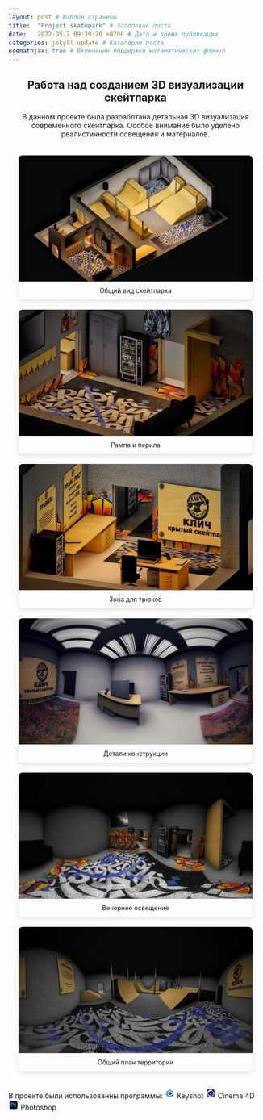 ```yaml
---
layout: post # Шаблон страницы
title:  "Project skatepark" # Заголовок поста
date:   2022-05-7 09:29:20 +0700 # Дата и время публикации
categories: jekyll update # Категории поста
usemathjax: true # Включение поддержки математических формул
---
```



<div style="text-align: center;">
<h2>Работа над созданием 3D визуализации скейтпарка</h2>

<p>В данном проекте была разработана детальная 3D визуализация современного скейтпарка. 
Особое внимание было уделено реалистичности освещения и материалов.</p>
</div>

<div class="gallery">
  <figure>
    <img src="/assets\img\skatepark/1.jpg" alt="Общий вид скейтпарка" class="zoomable" onclick="toggleModal(this)">
    <figcaption>Общий вид скейтпарка</figcaption>
  </figure>

  <figure>
    <img src="/assets\img\skatepark/2.jpg" alt="Рампа и перила" class="zoomable" onclick="toggleModal(this)">
    <figcaption>Рампа и перила</figcaption>
  </figure>

  <figure>
    <img src="/assets\img\skatepark/3.jpg" alt="Зона для трюков" class="zoomable" onclick="toggleModal(this)">
    <figcaption>Зона для трюков</figcaption>
  </figure>

  <figure>
    <img src="/assets\img\skatepark/4.jpg" alt="Детали конструкции" class="zoomable" onclick="toggleModal(this)">
    <figcaption>Детали конструкции</figcaption>
  </figure>

  <figure>
    <img src="/assets\img\skatepark/5.jpg" alt="Вечернее освещение" class="zoomable" onclick="toggleModal(this)">
    <figcaption>Вечернее освещение</figcaption>
  </figure>

  <figure>
    <img src="/assets\img\skatepark/6.jpg" alt="Общий план территории" class="zoomable" onclick="toggleModal(this)">
    <figcaption>Общий план территории</figcaption>
  </figure>
</div>

<script>
function toggleModal(img) {
  var modal = document.getElementById("imageModal");
  var modalImg = document.getElementById("modalImage");
  if (modal.style.display === "block" && modalImg.src === img.src) {
    closeModal();
  } else {
    modal.style.display = "block";
    modalImg.src = img.src;
  }
}
</script>
<script>
document.addEventListener('keydown', function(event) {
  if (event.key === "Escape") {
    closeModal();
  }
});
</script>
<!-- Модальное окно для увеличенного изображения -->
<div id="imageModal" class="modal">
  <span class="close" onclick="closeModal()">&times;</span>
  <img class="modal-content" id="modalImage">
</div>

<style>
.gallery {
  display: grid;
  grid-template-columns: repeat(auto-fit, minmax(300px, 1fr));
  gap: 20px;
  padding: 20px;
}

.gallery figure {
  margin: 0;
  position: relative;
  overflow: hidden;
  border-radius: 8px;
  box-shadow: 0 4px 8px rgba(0,0,0,0.1);
  transition: transform 0.3s ease;
}

.gallery figure:hover {
  transform: translateY(-5px);
}

.gallery img {
  width: 100%;
  height: 250px;
  object-fit: cover;
  display: block;
}

.gallery figcaption {
  padding: 10px;
  text-align: center;
  background: var(--background-color);
  font-size: 0.9em;
  color: var(--text-color);
  border-top: 1px solid rgba(0,0,0,0.1);
}
</style>

<style>
.modal {
  display: none;
  position: fixed;
  z-index: 999;
  padding: 0;
  left: 0;
  top: 0;
  width: 100%;
  height: 100%;
  background-color: rgba(0,0,0,0.9);
  cursor: pointer;
}

.modal-content {
  margin: auto;
  display: block;
  width: 100%;
  height: 100%;
  object-fit: contain;
  padding: 20px;
}

.close {
  position: fixed;
  color: #f1f1f1;
  font-size: 40px;
  font-weight: bold;
  cursor: pointer;
  z-index: 1000;
}

/* Медиа-запрос для мобильных устройств */
@media screen and (max-width: 768px) {
  .close {
    bottom: 20px;
    left: 50%;
    transform: translateX(-50%);
  }
}

/* Медиа-запрос для ПК */
@media screen and (min-width: 769px) {
  .close {
    right: 35px;
    top: 15px;
  }
}

.zoomable {
  cursor: pointer;
}
</style>

<script>
function openModal(img) {
  var modal = document.getElementById("imageModal");
  var modalImg = document.getElementById("modalImage");
  modal.style.display = "block";
  modalImg.src = img.src;
}

function closeModal() {
  document.getElementById("imageModal").style.display = "none";
}

/* Добавляем обработчик клика на модальное окно */
document.getElementById("imageModal").addEventListener("click", function(e) {
  if (e.target !== document.getElementById("modalImage")) {
    closeModal();
  }
});
</script>

В проекте были использованны программы:
<img src="/assets/img/icon/keyshot.png" alt="keyshot icon" style="width:20px;"> Keyshot
<img src="/assets/img/icon/cinema4d.png" alt="cinema4d icon" style="width:20px;"> Cinema 4D 
<img src="/assets/img/icon/photoshop.png" alt="photoshop icon" style="width:20px;"> Photoshop
